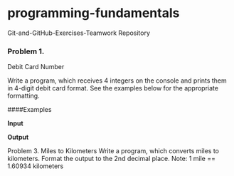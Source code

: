 # programming-fundamentals
Git-and-GitHub-Exercises-Teamwork Repository

### Problem 1.
Debit Card Number

Write a program, which receives 4 integers on the console 
and prints them in 4-digit debit card format.
See the examples below for the appropriate formatting. 

####Examples
  
**Input**

**Output**  

Problem 3. Miles to Kilometers
Write a program, which converts miles to kilometers. Format the output to the 2nd decimal place.
Note: 1 mile == 1.60934 kilometers
